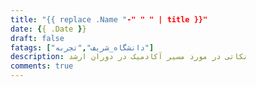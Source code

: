 ```yaml
---
title: "{{ replace .Name "-" " " | title }}"
date: {{ .Date }}
draft: false
fatags: ["دانشگاه_شریف","تجربه"]
description: نکاتی در مورد مسیر آکادمیک در دوران ارشد
comments: true
---
```


